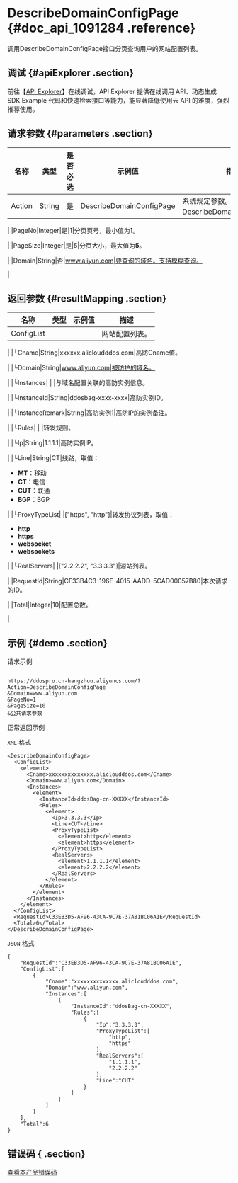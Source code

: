 # DescribeDomainConfigPage {#doc_api_1091284 .reference}

调用DescribeDomainConfigPage接口分页查询用户的网站配置列表。

## 调试 {#apiExplorer .section}

前往【[API Explorer](https://api.aliyun.com/#product=DDoSPro&api=DescribeDomainConfigPage)】在线调试，API Explorer 提供在线调用 API、动态生成 SDK Example 代码和快速检索接口等能力，能显著降低使用云 API 的难度，强烈推荐使用。

## 请求参数 {#parameters .section}

|名称|类型|是否必选|示例值|描述|
|--|--|----|---|--|
|Action|String|是|DescribeDomainConfigPage|系统规定参数。取值：DescribeDomainConfigPage。

 |
|PageNo|Integer|是|1|分页页号，最小值为**1**。

 |
|PageSize|Integer|是|5|分页大小，最大值为**5**。

 |
|Domain|String|否|www.aliyun.com|要查询的域名。支持模糊查询。

 |

## 返回参数 {#resultMapping .section}

|名称|类型|示例值|描述|
|--|--|---|--|
|ConfigList| | |网站配置列表。

 |
|└Cname|String|xxxxxx.alicloudddos.com|高防Cname值。

 |
|└Domain|String|www.aliyun.com|被防护的域名。

 |
|└Instances| | |与域名配置关联的高防实例信息。

 |
|└InstanceId|String|ddosbag-xxxx-xxxx|高防实例ID。

 |
|└InstanceRemark|String|高防实例1|高防IP的实例备注。

 |
|└Rules| | |转发规则。

 |
|└Ip|String|1.1.1.1|高防实例IP。

 |
|└Line|String|CT|线路，取值：

 -   **MT**：移动
-   **CT**：电信
-   **CUT**：联通
-   **BGP**：BGP

 |
|└ProxyTypeList| |\["https", "http"\]|转发协议列表，取值：

 -   **http**
-   **https**
-   **websocket**
-   **websockets**

 |
|└RealServers| |\["2.2.2.2", "3.3.3.3"\]|源站列表。

 |
|RequestId|String|CF33B4C3-196E-4015-AADD-5CAD00057B80|本次请求的ID。

 |
|Total|Integer|10|配置总数。

 |

## 示例 {#demo .section}

请求示例

``` {#request_demo}

https://ddospro.cn-hangzhou.aliyuncs.com/?Action=DescribeDomainConfigPage
&Domain=www.aliyun.com
&PageNo=1
&PageSize=10
&公共请求参数

```

正常返回示例

`XML` 格式

``` {#xml_return_success_demo}
<DescribeDomainConfigPage>
  <ConfigList>
    <element>
      <Cname>xxxxxxxxxxxxxx.alicloudddos.com</Cname>
      <Domain>www.aliyun.com</Domain>
      <Instances>
        <element>
          <InstanceId>ddosBag-cn-XXXXX</InstanceId>
          <Rules>
            <element>
              <Ip>3.3.3.3</Ip>
              <Line>CUT</Line>
              <ProxyTypeList>
                <element>http</element>
                <element>https</element>
              </ProxyTypeList>
              <RealServers>
                <element>1.1.1.1</element>
                <element>2.2.2.2</element>
              </RealServers>
            </element>
          </Rules>
        </element>
      </Instances>
    </element>
  </ConfigList>
  <RequestId>C33EB3D5-AF96-43CA-9C7E-37A81BC06A1E</RequestId>
  <Total>6</Total>
</DescribeDomainConfigPage>

```

`JSON` 格式

``` {#json_return_success_demo}
{
	"RequestId":"C33EB3D5-AF96-43CA-9C7E-37A81BC06A1E",
	"ConfigList":[
		{
			"Cname":"xxxxxxxxxxxxxx.alicloudddos.com",
			"Domain":"www.aliyun.com",
			"Instances":[
				{
					"InstanceId":"ddosBag-cn-XXXXX",
					"Rules":[
						{
							"Ip":"3.3.3.3",
							"ProxyTypeList":[
								"http",
								"https"
							],
							"RealServers":[
								"1.1.1.1",
								"2.2.2.2"
							],
							"Line":"CUT"
						}
					]
				}
			]
		}
	],
	"Total":6
}
```

## 错误码 { .section}

[查看本产品错误码](https://error-center.aliyun.com/status/product/DDoSPro)

